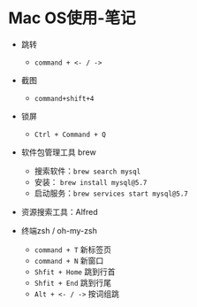 # Mac OS使用-笔记

- 跳转
  - `command + <- / ->`

- 截图
  - `command+shift+4`

- 锁屏
  - `Ctrl + Command + Q`
- 软件包管理工具 brew
  - 搜索软件：`brew search mysql`
  - 安装： `brew install mysql@5.7`
  - 启动服务：`brew services start mysql@5.7`

- 资源搜索工具：Alfred
- 终端zsh / oh-my-zsh
  - `command + T` 新标签页
  - `command + N` 新窗口
  - `Shfit + Home` 跳到行首
  - `Shfit + End` 跳到行尾
  - `Alt + <- / ->` 按词组跳

